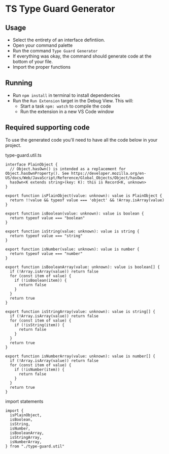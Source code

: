 # TS Type Guard Generator

## Usage
- Select the entirety of an interface defintiion.
- Open your command palette
- Run the command `Type Guard Generator`
- If everything was okay, the command should generate code at the bottom of your file.
- Import the proper functions

## Running

- Run `npm install` in terminal to install dependencies
- Run the `Run Extension` target in the Debug View. This will:
	- Start a task `npm: watch` to compile the code
	- Run the extension in a new VS Code window

## Required supporting code
To use the generated code you'll need to have all the code below in your project.

type-guard.util.ts
```
interface PlainObject {
  // Object.hasOwn() is intended as a replacement for Object.hasOwnProperty(). See https://developer.mozilla.org/en-US/docs/Web/JavaScript/Reference/Global_Objects/Object/hasOwn
  hasOwn<K extends string>(key: K): this is Record<K, unknown>
}

export function isPlainObject(value: unknown): value is PlainObject {
  return !!value && typeof value === 'object' && !Array.isArray(value)
}

export function isBoolean(value: unknown): value is boolean {
  return typeof value === "boolean"
}

export function isString(value: unknown): value is string {
  return typeof value === "string"
}

export function isNumber(value: unknown): value is number {
  return typeof value === "number"
}

export function isBooleanArray(value: unknown): value is boolean[] {
  if (!Array.isArray(value)) return false
  for (const item of value) {
    if (!isBoolean(item)) {
      return false
    }
  }
  return true
}

export function isStringArray(value: unknown): value is string[] {
  if (!Array.isArray(value)) return false
  for (const item of value) {
    if (!isString(item)) {
      return false
    }
  }
  return true
}

export function isNumberArray(value: unknown): value is number[] {
  if (!Array.isArray(value)) return false
  for (const item of value) {
    if (!isNumber(item)) {
      return false
    }
  }
  return true
}
```

import statements
```
import {
  isPlainObject,
  isBoolean,
  isString,
  isNumber,
  isBooleanArray,
  isStringArray,
  isNumberArray,
} from "./type-guard.util"
```